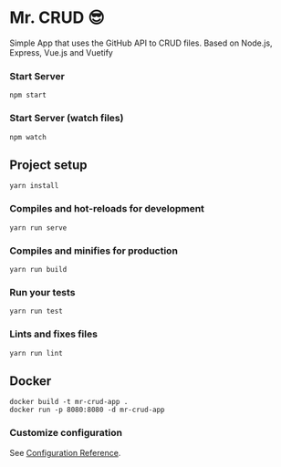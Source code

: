 # Mr. CRUD 😎

Simple App that uses the GitHub API to CRUD files. Based on Node.js, Express, Vue.js and Vuetify

### Start Server
```
npm start
```

### Start Server (watch files)
```
npm watch
```

## Project setup
```
yarn install
```

### Compiles and hot-reloads for development
```
yarn run serve
```

### Compiles and minifies for production
```
yarn run build
```

### Run your tests
```
yarn run test
```

### Lints and fixes files
```
yarn run lint
```

## Docker
```
docker build -t mr-crud-app .
docker run -p 8080:8080 -d mr-crud-app
```

### Customize configuration
See [Configuration Reference](https://cli.vuejs.org/config/).
